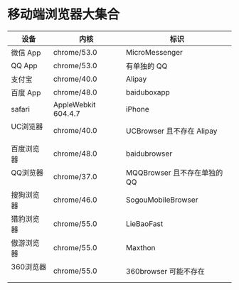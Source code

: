 # 移动端浏览器大集合

|设备|内核|标识|
|------------|------------------|---|
|微信 App    |chrome/53.0       |MicroMessenger|
|QQ App      |chrome/53.0       |有单独的 QQ|
|支付宝      |chrome/40.0        |Alipay|
|百度 App    |chrome/48.0         |baiduboxapp|
|safari      |AppleWebkit 604.4.7|iPhone|
|UC浏览器    |chrome/40.0        |UCBrowser 且不存在 Alipay|
|百度浏览器   |chrome/48.0       |baidubrowser|
|QQ浏览器    |chrome/37.0        |MQQBrowser 且不存在单独的 QQ|
|搜狗浏览器    |chrome/46.0      |SogouMobileBrowser|
|猎豹浏览器    |chrome/55.0      |LieBaoFast|
|傲游浏览器    |chrome/55.0      |Maxthon|
|360浏览器   |chrome/55.0        |360browser 可能不存在|
